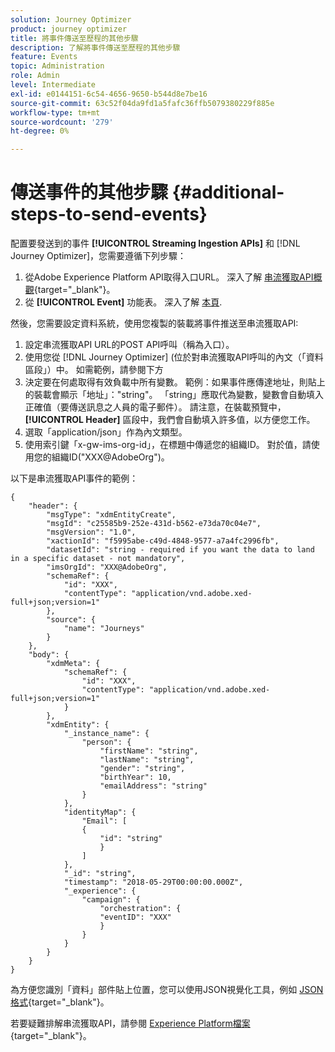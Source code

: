 ```yaml
---
solution: Journey Optimizer
product: journey optimizer
title: 將事件傳送至歷程的其他步驟
description: 了解將事件傳送至歷程的其他步驟
feature: Events
topic: Administration
role: Admin
level: Intermediate
exl-id: e0144151-6c54-4656-9650-b544d8e7be16
source-git-commit: 63c52f04da9fd1a5fafc36ffb5079380229f885e
workflow-type: tm+mt
source-wordcount: '279'
ht-degree: 0%

---
```


# 傳送事件的其他步驟 {#additional-steps-to-send-events}

配置要發送到的事件 **[!UICONTROL Streaming Ingestion APIs]** 和 [!DNL Journey Optimizer]，您需要遵循下列步驟：

1. 從Adobe Experience Platform API取得入口URL。 深入了解 [串流獲取API概觀](https://experienceleague.adobe.com/docs/experience-platform/ingestion/streaming/overview.html){target=&quot;_blank&quot;}。
1. 從 **[!UICONTROL Event]** 功能表。 深入了解 [本頁](../event/about-creating.md#define-the-payload-fields).

然後，您需要設定資料系統，使用您複製的裝載將事件推送至串流獲取API:

1. 設定串流獲取API URL的POST API呼叫（稱為入口）。
1. 使用您從 [!DNL Journey Optimizer] (位於對串流獲取API呼叫的內文（「資料區段」）中。 如需範例，請參閱下方
1. 決定要在何處取得有效負載中所有變數。 範例：如果事件應傳達地址，則貼上的裝載會顯示「地址」：&quot;string&quot;。 「string」應取代為變數，變數會自動填入正確值（要傳送訊息之人員的電子郵件）。 請注意，在裝載預覽中， **[!UICONTROL Header]** 區段中，我們會自動填入許多值，以方便您工作。
1. 選取「application/json」作為內文類型。
1. 使用索引鍵「x-gw-ims-org-id」，在標題中傳遞您的組織ID。 對於值，請使用您的組織ID(&quot;XXX@AdobeOrg&quot;)。

以下是串流獲取API事件的範例：

```
{
    "header": {
        "msgType": "xdmEntityCreate",
        "msgId": "c25585b9-252e-431d-b562-e73da70c04e7",
        "msgVersion": "1.0",
        "xactionId": "f5995abe-c49d-4848-9577-a7a4fc2996fb",
        "datasetId": "string - required if you want the data to land in a specific dataset - not mandatory",
        "imsOrgId": "XXX@AdobeOrg",
        "schemaRef": {
            "id": "XXX",
            "contentType": "application/vnd.adobe.xed-full+json;version=1"
        },
        "source": {
            "name": "Journeys"
        }
    },
    "body": {
        "xdmMeta": {
            "schemaRef": {
                "id": "XXX",
                "contentType": "application/vnd.adobe.xed-full+json;version=1"
            }
        },
        "xdmEntity": {
            "_instance_name": {
                "person": {
                    "firstName": "string",
                    "lastName": "string",
                    "gender": "string",
                    "birthYear": 10,
                    "emailAddress": "string"
                }
            },
            "identityMap": {
                "Email": [
                {
                    "id": "string"
                    }
                ]
            },
            "_id": "string",
            "timestamp": "2018-05-29T00:00:00.000Z",
            "_experience": {
                "campaign": {
                    "orchestration": {
                    "eventID": "XXX"
                    }
                }
            }
        }
    }
}
```

為方便您識別「資料」部件貼上位置，您可以使用JSON視覺化工具，例如 [JSON格式](https://jsonformatter.curiousconcept.com){target=&quot;_blank&quot;}。

若要疑難排解串流獲取API，請參閱 [Experience Platform檔案](https://experienceleague.adobe.com/docs/experience-platform/ingestion/streaming/troubleshooting.html){target=&quot;_blank&quot;}。
